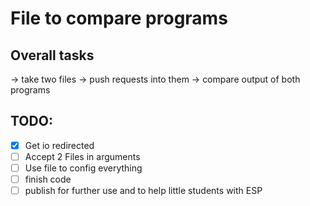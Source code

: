 # File to compare programs

## Overall tasks

-> take two files
-> push requests into them
-> compare output of both programs

## TODO:
- [x] Get io redirected
- [ ] Accept 2 Files in arguments
- [ ] Use file to config everything
- [ ] finish code
- [ ] publish for further use and to help little students with ESP
